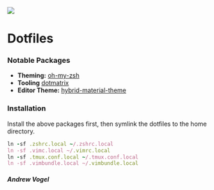 ![](https://cnet1.cbsistatic.com/img/-r7adjMKEoTeUc3E54Bp6AOBxLk=/1600x900/2017/10/16/89b1c377-e514-4428-9221-c4493d07b509/matrix-code.jpg)

Dotfiles
===

### Notable Packages

* **Theming:** [oh-my-zsh](https://github.com/robbyrussell/oh-my-zsh)
* **Tooling** [dotmatrix](https://github.com/hashrocket/dotmatrix)
* **Editor Theme:** [hybrid-material-theme](https://github.com/kristijanhusak/vim-hybrid-material)


### Installation

Install the above packages first, then symlink the dotfiles to the home directory.

```ruby
ln -sf .zshrc.local ~/.zshrc.local
ln -sf .vimc.local ~/.vimrc.local
ln -sf .tmux.conf.local ~/.tmux.conf.local
ln -sf .vimbundle.local ~/.vimbundle.local
```


##### Andrew Vogel
